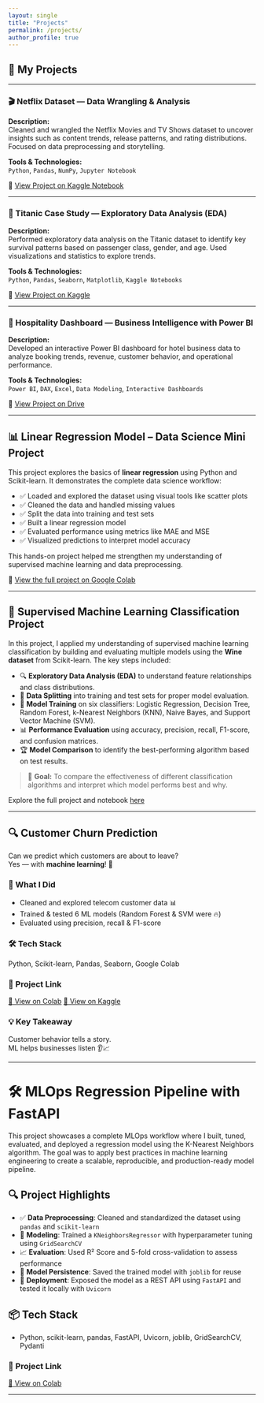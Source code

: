 ```yaml
---
layout: single
title: "Projects"
permalink: /projects/
author_profile: true
---
```


## 🚀 My Projects

---

### 🎬 Netflix Dataset — Data Wrangling & Analysis 
<!-- ![Netflix Project](assets/images/netflix.jpeg)-->
**Description:**  
Cleaned and wrangled the Netflix Movies and TV Shows dataset to uncover insights such as content trends, release patterns, and rating distributions. Focused on data preprocessing and storytelling.

**Tools & Technologies:**  
`Python`, `Pandas`, `NumPy`, `Jupyter Notebook`

🔗 [View Project on Kaggle Notebook](https://www.kaggle.com/code/jedidahwavinya/netflix-figures)

---

### 🚢 Titanic Case Study — Exploratory Data Analysis (EDA)
<!-- ![Titanic EDA](assets/images/titanic.jpeg)-->
**Description:**  
Performed exploratory data analysis on the Titanic dataset to identify key survival patterns based on passenger class, gender, and age. Used visualizations and statistics to explore trends.

**Tools & Technologies:**  
`Python`, `Pandas`, `Seaborn`, `Matplotlib`, `Kaggle Notebooks`

🔗 [View Project on Kaggle](https://www.kaggle.com/code/jedidahwavinya/titanic-case-studyeda)

---

### 🏨 Hospitality Dashboard — Business Intelligence with Power BI
<!-- ![Power BI Dashboard](assets/images/hotels.jpeg)-->
**Description:**  
Developed an interactive Power BI dashboard for hotel business data to analyze booking trends, revenue, customer behavior, and operational performance.

**Tools & Technologies:**  
`Power BI`, `DAX`, `Excel`, `Data Modeling`, `Interactive Dashboards`

🔗 [View Project on Drive](https://drive.google.com/file/d/1U7hRPGJVLRrHJ1Wx5tkd4o9P5e1FIXva/view?usp=sharing)

---
## 📊 Linear Regression Model – Data Science Mini Project

This project explores the basics of **linear regression** using Python and Scikit-learn. It demonstrates the complete data science workflow:

- ✅ Loaded and explored the dataset using visual tools like scatter plots  
- ✅ Cleaned the data and handled missing values  
- ✅ Split the data into training and test sets  
- ✅ Built a linear regression model  
- ✅ Evaluated performance using metrics like MAE and MSE  
- ✅ Visualized predictions to interpret model accuracy

This hands-on project helped me strengthen my understanding of supervised machine learning and data preprocessing.

🔗 [View the full project on Google Colab](https://colab.research.google.com/drive/11NbsIoB2ro_nXrwWt6RF2ACv-FZ8aPml?usp=sharing)

---
## 🧠 Supervised Machine Learning Classification Project

In this project, I applied my understanding of supervised machine learning classification by building and evaluating multiple models using the **Wine dataset** from Scikit-learn. The key steps included:

- 🔍 **Exploratory Data Analysis (EDA)** to understand feature relationships and class distributions.
- 🧪 **Data Splitting** into training and test sets for proper model evaluation.
- 🤖 **Model Training** on six classifiers: Logistic Regression, Decision Tree, Random Forest, k-Nearest Neighbors (KNN), Naive Bayes, and Support Vector Machine (SVM).
- 📊 **Performance Evaluation** using accuracy, precision, recall, F1-score, and confusion matrices.
- 🏆 **Model Comparison** to identify the best-performing algorithm based on test results.

> 📌 **Goal:** To compare the effectiveness of different classification algorithms and interpret which model performs best and why.

Explore the full project and notebook [here](https://colab.research.google.com/drive/1MW8CyaOXY-e2IAqLv1cNeHTXcB3DmLNS?usp=sharing)

---
## 🔍 Customer Churn Prediction

Can we predict which customers are about to leave?  
Yes — with **machine learning**! 🤖

### 🚀 What I Did
- Cleaned and explored telecom customer data 📊  
- Trained & tested 6 ML models (Random Forest & SVM were 🔥)  
- Evaluated using precision, recall & F1-score

### 🛠 Tech Stack
Python, Scikit-learn, Pandas, Seaborn, Google Colab

### 📎 Project Link
[🔗 View on Colab](https://colab.research.google.com/drive/1-GBa-LyjiyOL1Xc2kOnDyxEu0Kttz8uL?usp=sharing)
[🔗 View on Kaggle](https://www.kaggle.com/code/jedidahmusyoka/customer-churn-prediction)


### 💡 Key Takeaway
Customer behavior tells a story.  
ML helps businesses listen 👂📈

---

# 🛠️ MLOps Regression Pipeline with FastAPI

This project showcases a complete MLOps workflow where I built, tuned, evaluated, and deployed a regression model using the K-Nearest Neighbors algorithm. The goal was to apply best practices in machine learning engineering to create a scalable, reproducible, and production-ready model pipeline.

## 🔍 Project Highlights

- ✅ **Data Preprocessing**: Cleaned and standardized the dataset using `pandas` and `scikit-learn`
- 🤖 **Modeling**: Trained a `KNeighborsRegressor` with hyperparameter tuning using `GridSearchCV`
- 📈 **Evaluation**: Used R² Score and 5-fold cross-validation to assess performance
- 🧪 **Model Persistence**: Saved the trained model with `joblib` for reuse
- 🚀 **Deployment**: Exposed the model as a REST API using `FastAPI` and tested it locally with `Uvicorn`

## 📦 Tech Stack

- Python, scikit-learn, pandas, FastAPI, Uvicorn, joblib, GridSearchCV, Pydanti

### 📎 Project Link

  [🔗 View on Colab](https://colab.research.google.com/drive/1vkwaKPYmsklSVPWIxWQdtc7BmvPE_asW?usp=sharing)
  
---

